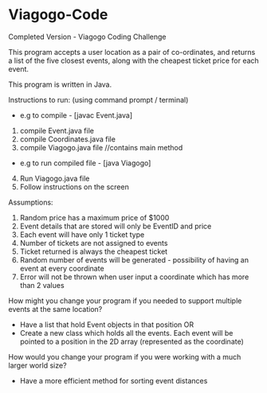 # Viagogo-Code
Completed Version - Viagogo Coding Challenge

This program accepts a user location as a pair of co-ordinates, and returns a list of the five closest events, along with the cheapest ticket price for each event.

This program is written in Java. 


Instructions to run: (using command prompt / terminal)
- e.g to compile - [javac Event.java]

1. compile Event.java file 
2. compile Coordinates.java file
3. compile Viagogo.java file		//contains main method 

- e.g to run compiled file - [java Viagogo]

4. Run Viagogo.java file 
5. Follow instructions on the screen



Assumptions:
1. Random price has a maximum price of $1000
2. Event details that are stored will only be EventID and price
3. Each event will have only 1 ticket type
4. Number of tickets are not assigned to events
4. Ticket returned is always the cheapest ticket
5. Random number of events will be generated - possibility of having an event at every coordinate
6. Error will not be thrown when user input a coordinate which has more than 2 values


How might you change your program if you needed to support multiple events at the
same location?
- Have a list that hold Event objects in that position
OR
- Create a new class which holds all the events. Each event will be pointed to a position in the 2D array (represented as the coordinate)   


How would you change your program if you were working with a much larger world
size?
- Have a more efficient method for sorting event distances
 
